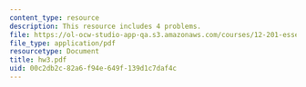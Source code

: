 ```yaml
---
content_type: resource
description: This resource includes 4 problems.
file: https://ol-ocw-studio-app-qa.s3.amazonaws.com/courses/12-201-essentials-of-geophysics-fall-2004/00c2db2c82a6f94e649f139d1c7daf4c_hw3.pdf
file_type: application/pdf
resourcetype: Document
title: hw3.pdf
uid: 00c2db2c-82a6-f94e-649f-139d1c7daf4c
---
```

